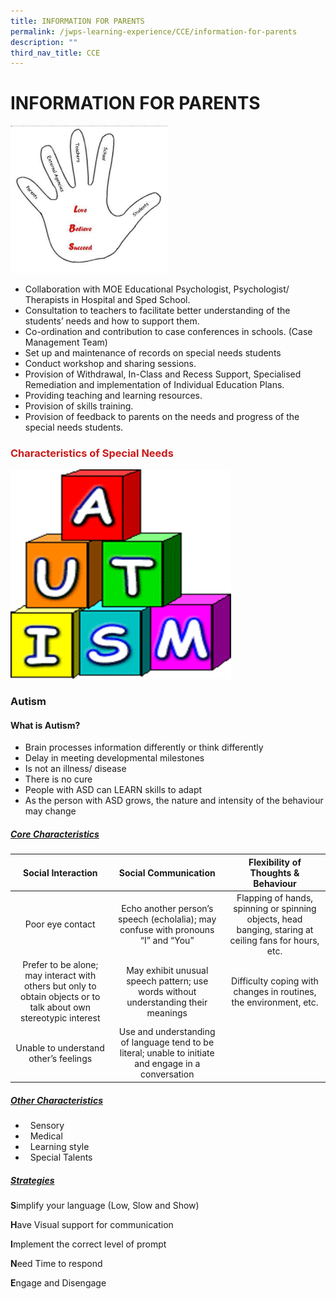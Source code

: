 ```yaml
---
title: INFORMATION FOR PARENTS
permalink: /jwps-learning-experience/CCE/information-for-parents
description: ""
third_nav_title: CCE
---
```

# INFORMATION FOR PARENTS
 <img src="/images/JWPS%20LEARNING%20EXPERIENCE/CCE/Information%20for%20parents/tn_hand.jpg"
     style="width:50%">


*   Collaboration with MOE Educational Psychologist, Psychologist/ Therapists in Hospital and Sped School.
*   Consultation to teachers to facilitate better understanding of the students’ needs and how to support them.
*   Co-ordination and contribution to case conferences in schools. (Case Management Team)
*   Set up and maintenance of records on special needs students
*   Conduct workshop and sharing sessions.
*   Provision of Withdrawal, In-Class and Recess Support, Specialised Remediation and implementation of Individual Education Plans.
*   Providing teaching and learning resources.
*   Provision of skills training. 
*   Provision of feedback to parents on the needs and progress of the special needs students.

### <span style = "color: #c81b1b"> <b>Characteristics of Special Needs</b> </span>

![](/images/JWPS%20LEARNING%20EXPERIENCE/CCE/Information%20for%20parents/autism.png)

### Autism

#### **What is Autism?**

*   Brain processes information differently or think differently
*   Delay in meeting developmental milestones
*   Is not an illness/ disease
*   There is no cure
*   People with ASD can LEARN skills to adapt
*   As the person with ASD grows, the nature and intensity of the behaviour may change

##### <u>Core Characteristics</u>

|                                                 Social Interaction                                                |                                          Social Communication                                          |                                   Flexibility of Thoughts & Behaviour                                  |
|:-----------------------------------------------------------------------------------------------------------------:|:------------------------------------------------------------------------------------------------------:|:------------------------------------------------------------------------------------------------------:|
|                                                  Poor eye contact                                                 |           Echo another person’s speech (echolalia);  may confuse with pronouns “I” and “You”           | Flapping of hands, spinning or spinning objects, head banging, staring at ceiling fans for hours, etc. |
| Prefer to be alone; may interact with others but only to obtain objects or to talk about own stereotypic interest |           May exhibit unusual speech pattern; use words without understanding their meanings           |                    Difficulty coping with changes in routines, the environment, etc.                   |
|                                       Unable to understand other’s feelings                                       |  Use and understanding of language tend to be literal; unable to initiate and engage in a conversation |                                                                                                        |

##### <u>Other Characteristics</u>

*     Sensory
*     Medical
*     Learning style
*     Special Talents

##### <u>Strategies</u>

**S**implify your language (Low, Slow and Show)

**H**ave Visual support for communication

**I**mplement the correct level of prompt

**N**eed Time to respond

**E**ngage and Disengage